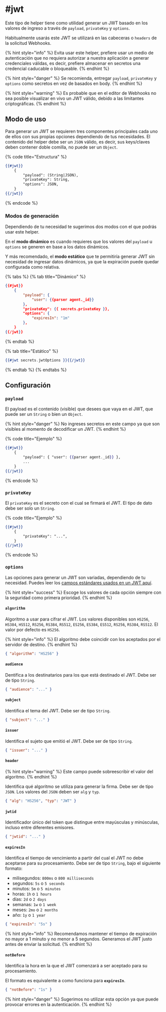 # #jwt

Este tipo de helper tiene como utilidad generar un JWT basado en los valores de ingreso a través de `payload`, `privateKey` y `options`.

Habitualmente usarás este JWT se utilizará en las cabeceras o `headers` de la solicitud Webhooks.

{% hint style="info" %}
Evita usar este helper, prefiere usar un medio de autenticación que no requiera autorizar a nuestra aplicación a generar credenciales válidas, es decir, prefiere almacenar en secretos una credencial caducable o bloqueable.
{% endhint %}

{% hint style="danger" %}
Se recomienda, entregar `payload`, `privateKey` y `options` como secretos en vez de basados en body.&#x20;
{% endhint %}

{% hint style="warning" %}
Es probable que en el editor de Webhooks no sea posible visualizar en vivo un JWT válido, debido a las limitantes criptográficas.
{% endhint %}

## Modo de uso

Para generar un JWT se requieren tres componentes principales cada uno de ellos con sus propias opciones dependiendo de tus necesidades. El contenido del helper debe ser un `JSON` válido, es decir, sus keys/claves deben contener doble comilla, no puede ser un `Object`.

{% code title="Estructura" %}
```handlebars
{{#jwt}}
    {
        "payload": (String|JSON),
        "privateKey": String,
        "options": JSON,
    }
{{/jwt}}
```
{% endcode %}

### Modos de generación

Dependiendo de tu necesidad te sugerimos dos modos con el que podrás usar este helper.

En el **modo dinámico** es cuando requieres que los valores del `payload` u `options` se generen en base a los datos dinámicos.

Y más recomendado, el **modo estático** que te permitiría generar JWT sin necesidad de ingresar datos dinámicos, ya que la expiración puede quedar configurada como relativa.

{% tabs %}
{% tab title="Dinámico" %}
```json
{{#jwt}}
    {
        "payload": {
            "user": {{parser agent._id}}
        },
        "privateKey": {{ secrets.privateKey }},
        "options": {
            "expiresIn": "1m"
        },
    }
{{/jwt}}
```
{% endtab %}

{% tab title="Estático" %}
```handlebars
{{#jwt secrets.jwtOptions }}{{/jwt}}
```
{% endtab %}
{% endtabs %}

## Configuración

### `payload`

El payload es el contenido (visible) que desees que vaya en el JWT, que puede ser un `String` o bien un `Object`.

{% hint style="danger" %}
No ingreses secretos en este campo ya que son visibles al momento de decodificar un JWT.
{% endhint %}

{% code title="Ejemplo" %}
```handlebars
{{#jwt}}
    {
        "payload": { "user": {{parser agent._id}} },
        ...
    }
{{/jwt}}
```
{% endcode %}

### `privateKey`

El `privateKey` es el secreto con el cual se firmará el JWT. El tipo de dato debe ser solo un `String`.

{% code title="Ejemplo" %}
```handlebars
{{#jwt}}
    {
        "privateKey": "...",
    }
{{/jwt}}
```
{% endcode %}

### `options`

Las opciones para generar un JWT son variadas, dependiendo de tu necesidad. Puedes leer los [campos estándares usados en un JWT aquí](https://en.wikipedia.org/wiki/JSON\_Web\_Token).

{% hint style="success" %}
Escoge los valores de cada opción siempre con la seguridad como primera prioridad.
{% endhint %}

#### `algorithm`

Algoritmo a usar para cifrar el JWT. Los valores disponibles son `HS256`, `HS384`, `HS512`, `RS256`, `RS384`, `RS512`, `ES256`, `ES384`, `ES512`, `RS256`, `RS384`, `RS512`. El valor por defecto es `HS256`.

{% hint style="info" %}
El algoritmo debe coincidir con los aceptados por el servidor de destino.
{% endhint %}

```json
{ "algorithm": "HS256" }
```

#### `audience`

Dentifica a los destinatarios para los que está destinado el JWT. Debe ser de tipo `String`.

```json
{ "audience": "..." }
```

#### `subject`

Identifica el tema del JWT. Debe ser de tipo `String`.

```json
{ "subject": "..." }
```

#### `issuer`

Identifica el sujeto que emitió el JWT. Debe ser de tipo `String`.

```json
{ "issuer": "..." }
```

#### `header`

{% hint style="warning" %}
Este campo puede sobreescribir el valor del algoritmo.
{% endhint %}

Identifica qué algoritmo se utiliza para generar la firma. Debe ser de tipo `JSON`. Los valores del `JSON` deben ser `alg` y `typ`.

```json
{ "alg": "HS256", "typ": "JWT" }
```

#### `jwtid`

Identificador único del token que distingue entre mayúsculas y minúsculas, incluso entre diferentes emisores.

```json
{ "jwtid": "..." }
```

#### `expiresIn`

Identifica el tiempo de vencimiento a partir del cual el JWT no debe aceptarse para su procesamiento. Debe ser de tipo `String`, bajo el siguiente formato:

* milisegundos: `800ms` o `800 milliseconds`
* segundos: `5s` o `5 seconds`
* minutos: `5m` o `5 minutes`
* horas: `1h` o `1 hours`
* días: `2d` o `2 days`
* semanas: `1w` o `1 week`
* meses: `2mo` o `2 months`
* año: `1y` o `1 year`

```json
{ "expiresIn": "5s" }
```

{% hint style="info" %}
Recomendamos mantener el tiempo de expiración no mayor a 1 minuto y no menor a 5 segundos. Generamos el JWT justo antes de enviar la solicitud.
{% endhint %}

#### `notBefore`

Identifica la hora en la que el JWT comenzará a ser aceptado para su procesamiento.

El formato es equivalente a como funciona para **`expiresIn`**.

```json
{ "notBefore": "1s" }
```

{% hint style="danger" %}
Sugerimos no utilizar esta opción ya que puede provocar errores en la autenticación.
{% endhint %}

